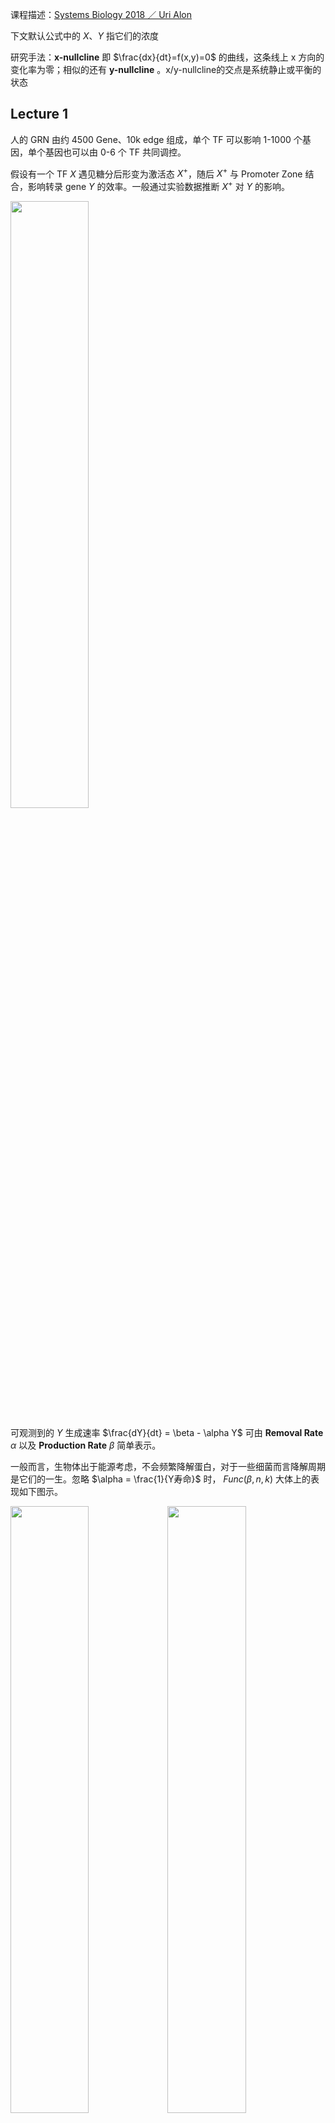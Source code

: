 <script>
MathJax = {
  tex: {
    inlineMath: [['$', '$'], ['\\\\(', '\\\\)']]
  },
  svg: {
    fontCache:   'global'   // 'local',or 'global' or 'none'
  }
};
</script>
<script type="text/javascript" id="MathJax-script" async
  src="https://cdn.jsdelivr.net/npm/mathjax@3/es5/tex-svg.js">
</script>

<style>
img{
    width: 49.9%;
}
</style>


课程描述：[Systems Biology 2018 ／ Uri Alon](https://www.bilibili.com/video/BV1YT411c7Y9/)

下文默认公式中的 $X$、$Y$ 指它们的浓度

研究手法：**x-nullcline** 即 $\frac{dx}{dt}=f(x,y)=0$ 的曲线，这条线上 x 方向的变化率为零；相似的还有 **y-nullcline** 。x/y-nullcline的交点是系统静止或平衡的状态

## Lecture 1

人的 GRN 由约 4500 Gene、10k edge 组成，单个 TF 可以影响 1-1000 个基因，单个基因也可以由 0-6 个 TF 共同调控。

假设有一个 TF $X$ 遇见糖分后形变为激活态 $X^{+}$，随后 $X^{+}$ 与 Promoter Zone 结合，影响转录 gene $Y$ 的效率。一般通过实验数据推断 $X^{+}$ 对 $Y$ 的影响。

![](./System_Biology/1-0.png)


可观测到的 $Y$ 生成速率 $\frac{dY}{dt} = \beta - \alpha Y$ 可由 **Removal Rate** $\alpha$ 以及 **Production Rate** $\beta$ 简单表示。

一般而言，生物体出于能源考虑，不会频繁降解蛋白，对于一些细菌而言降解周期是它们的一生。忽略 $\alpha = \frac{1}{Y寿命}$ 时， $Func(\beta,n,k)$ 大体上的表现如下图示。

![](./System_Biology/1-1.png)![](./System_Biology/1-2.png)


**Steady State** 时 $0 = \frac{dY}{dt} = \beta - \alpha Y$，即 $Y_{st} = \frac{\beta}{\alpha}$

**假设**我们从乌有开始生成 $Y$，即突然使其 $\beta: (0 \rightarrow 1)$，则这个瞬间 
$$\frac{dY}{dt} = 1 - \alpha Y_{st}$$
$$Y = Y_{st} （1-e^{-\alpha t}）$$

随着时间变化，达成理论稳态的一半 $Y = \frac{1}{2} Y_{st}$，所需时间 $T_{\frac{1}{2}} = \frac{log2}{\alpha}$

![](./System_Biology/1-4.png)



**假设**现有一个初始的 Steady State $Y_{st}^{Old}$，突然使其 $\beta: (1 \rightarrow 0)$，则这个瞬间 
$$\frac{dY}{dt} = 0 - \alpha Y_{st}^{Old}$$
$$Y = Y_{st}^{Old} e^{-\alpha t}$$

随着时间变化，达成旧稳态的一半 $Y = \frac{1}{2} Y_{st}^{Old}$，所需时间 $T_{\frac{1}{2}} = \frac{log2}{\alpha}$

随着时间变化，达成新稳态 $Y = 0$，所需时间 $T = \infty$

![](./System_Biology/1-3.png)

如此，Removal Rate $\alpha$ 才是达成 $\frac{Y_{st}}{2}$ 的关键。有丝分裂即 $Y_{st} \rightarrow \frac{Y_{st}}{2}$，可以根据 Cell Generation Time $T_{\frac{1}{2}}$ 来估算 $\alpha$


## Lecture 2

回顾 GNN 课程，我们一般会通过对比随机图（networkx里也提供多种模型）来获得一些显著的 Motif，我们也可以很容易的解释这些 Motif 的生物意义。

**Negative Auto-regulation (NAR)** 即是负反馈的 Self-Loop

![](./System_Biology/2-0.png)


已知 NAR 情况下，随着时间的推进，Production Rate $\beta = f(Y)$ 随着产物浓度 $Y$ 的升高而递减（左图）

相比于恒定的 $\beta = b$（右图），当 $\alpha$ 或 $\beta$ 发生变化时，NAR 曲线的 $Y_{st}$ 变化较小（抵挡噪音），且未平衡时其 $\beta-\alpha$ 曲线间的 Gap 较恒定 $\beta$ 更大（加速达成 $Y_{st}$）

![](./System_Biology/2-1.png)![](./System_Biology/2-2.png)


再换一个角度，假设 $\alpha = 0$，想象 $\beta = f(Y) = \begin{cases} \beta \quad Y<k  \\\\ 0 \quad Y \ge k \end{cases} $ 的情况，此时 

```
    Y    bt
    |   /
    |  /________ Y_st = k 是最终平衡状态 
    | /                  防止无止境的生成产物
    |/___________
    0            t
```

-------------------------------

**Positive Auto-regulation (PAR)** 是一种正反馈的 Self-Loop，提供了某种惯性（或记忆），对于发育过程 GRN 而言很重要。

一共有如图所示的 $Y_{low}$, $Y_{阈值}$, $Y_{high}$ 三个 Steady State。观察 $\frac{dy}{dt}=\beta-\alpha$ 的符号（哪一条线在上方），可知会有两种最终结局。

具体来说，即使信号消失，但只要 $Y$ 跨越了阈值，它依然会上升至 $Y_{high}$，否则会下降回 $Y_{low}$

![](./System_Biology/4-3.png)

## Lecture 3

三元素的Motif中有8种 **Feed Forward Loop (FFL)**，最主要的2种在E.coli网络中占80%

![](./System_Biology/3-0.png)


以 Type-1 Coherent FFL (C1-FFL) 为例，我们可以假设 $Z$ 通过一个 Gate 处理来自 $X$ 和 $Y$ 的信号。

当 $X$ 打开或关闭的瞬间，其下游的 $Y^{+}$ 需要一段时间才能达到 k 浓度（开关阈值）。

AND Gate 时，打开 $X$ 后由于需要等待达成 $Y^{+}$，因此生成 $Z$ 的时间相较于 $X$ 的变化有延迟。而关闭 $X$ 则对 $Z$ 即刻起效。这个机制可以过滤掉短暂的激活信号，但灵敏应对任何抑制信号。

OR Gate 时，打开 $X$ 对 $Z$ 即刻起效，而关闭 $X$ 则效果延迟。

![](./System_Biology/3-1.png)



注意，当 Node 间是抑制作用时，Strong Supression 令下游产物归零，Partial Supression 虽然令下游产物的 $Z_{st}$ 降低，但事实上缩短了达成此 low $Z_{st}$ 水平所需的时间，因此也可以被视为一种加速手段。以下图 In-coherent FFL 为例

![](./System_Biology/3-2.png)

想象一下，在面对急性压力时，会唤起快速响应的Loop；当压力转变为长期状态时，打开了其它较慢的Loop。


## Lecture 4

**Single Input Model (SIM)** 常见于一系列基因的调控（e.g.操纵子中），以 Arg 生成为例，其生成需要一系列基因（$argA/B/C$）的参与。在 Arg 浓度充足的情况下，$argR^{+}$处于激活态，抑制这一系列基因，不再生成 Arg；而当 Arg 浓度不足时，$argR^{+}$ 在自抑制 Loop 的影响下逐渐衰减，$argA/B/C$ **依次**激活（对$argR^{+}$浓度耐受阈值不同），开始生成 Arg。

![](./System_Biology/4-0.png)


**Multi-output FFL** 类似于一种多层调控（总开关/小开关）

![](./System_Biology/4-1.png)


**Bifan** 一般组成 [Dense Overlapping Regulons](https://www.nature.com/articles/nrg2102)

![](./System_Biology/4-2.png)


此外，我们还需要注意速度的影响（e.g.转录速度不同），Graph 中```-->```可快可慢，组合在一起用则称为 **hybrid** network motif made of fast and slow interaction


关于 Mutual Regulation 展开想象：
```
X <--> Y    常见，结局：(X AND Y)=High OR (X AND Y)=Low
X |--| Y    常见，结局：(X OR Y)=High

X |--> Y    不稳定，会形成(High,Low,..)震荡的曲线
```

## Lecture 5











